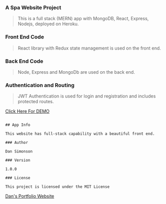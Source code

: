 ### A Spa Website Project

> This is a full stack (MERN) app with MongoDB, React, Express, Nodejs, deployed on Heroku.

### Front End Code

> React library with Redux state management is used on the front end.

### Back End Code

> Node, Express and MongoDb are used on the back end.

### Authentication and Routing

> JWT Authentication is used for login and registration and includes protected routes.

[Click Here For DEMO ](https://spa-mariposa.herokuapp.com/)

```

## App Info

This website has full-stack capability with a beautiful front end.

### Author

Dan Simonson

### Version

1.0.0

### License

This project is licensed under the MIT License

```

[Dan's Portfolio Website](https://mariposaweb.net)
